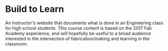 # Build to Learn
An instructor's website that documents what is done in an Engineering class for high school students. This course content is based on the 2017 Fab Academy experience, and will hopefully be useful to a broad audience interested in the intersection of fabrication/making and learning in the classroom.
